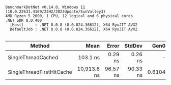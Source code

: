 ```

BenchmarkDotNet v0.14.0, Windows 11 (10.0.22631.4169/23H2/2023Update/SunValley3)
AMD Ryzen 5 2600, 1 CPU, 12 logical and 6 physical cores
.NET SDK 8.0.400
  [Host]     : .NET 8.0.8 (8.0.824.36612), X64 RyuJIT AVX2
  DefaultJob : .NET 8.0.8 (8.0.824.36612), X64 RyuJIT AVX2


```
| Method                    | Mean        | Error    | StdDev   | Gen0   | Allocated |
|-------------------------- |------------:|---------:|---------:|-------:|----------:|
| SingleThreadCached        |    103.1 ns |  0.29 ns |  0.26 ns |      - |         - |
| SingleThreadFirstHitCache | 10,913.6 ns | 96.57 ns | 90.33 ns | 0.6104 |    2640 B |
